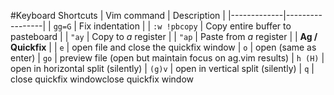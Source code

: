 #Keyboard Shortcuts
| Vim command | Description     |
|-------------|-----------------|
| `gg=G`        | Fix indentation |
| `:w !pbcopy`  | Copy entire buffer to pasteboard |
| `"ay`         | Copy to _a_ register |
| `"ap`         | Paste from _a_ register |
| __Ag / Quickfix__ |
| `e`           | open file and close the quickfix window
| `o`           | open (same as enter)
| `go`          | preview file (open but maintain focus on ag.vim results)
| `h (H)`       | open in horizontal split (silently)
| `(g)v`        | open in vertical split (silently)
| `q`           | close quickfix windowclose quickfix window
